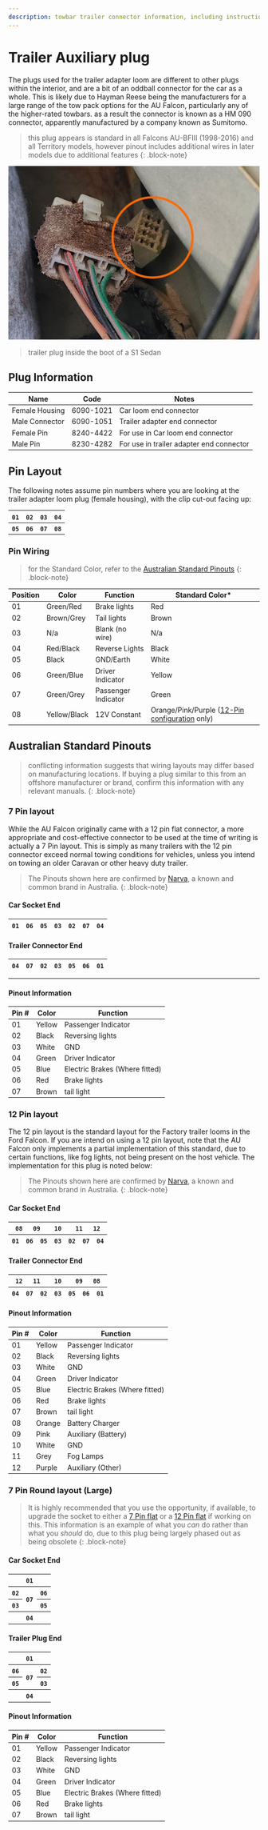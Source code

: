 ```yaml
---
description: towbar trailer connector information, including instructions on how to wire a custom trailer plug (if required). Partially applicable to BA-BF Falcons and SX-SZ Territorys
---
```


# Trailer Auxiliary plug

The plugs used for the trailer adapter loom are different to other plugs within the interior, and are a bit of an oddball connector for the car as a whole. This is likely due to Hayman Reese being the manufacturers for a large range of the tow pack options for the AU Falcon, particularly any of the higher-rated towbars. as a result the connector is known as a HM 090 connector, apparently manufactured by a company known as Sumitomo.

> this plug appears is standard in all Falcons AU-BFIII (1998-2016) and all Territory models, however pinout includes additional wires in later models due to additional features
{: .block-note}

![Trailer loom plug 98 Sedan](./sedan-trailer-plug.jpg)

> trailer plug inside the boot of a S1 Sedan

## Plug Information

| Name | Code | Notes |
| --- | --- | --- |
| Female Housing | 6090-1021 | Car loom end connector |
| Male Connector | 6090-1051 | Trailer adapter end connector |
| Female Pin | 8240-4422 | For use in Car loom end connector |
| Male Pin | 8230-4282 | For use in trailer adapter end connector |

## Pin Layout
The following notes assume pin numbers where you are looking at the trailer adapter loom plug (female housing), with the clip cut-out facing up:

| `01` | `02` | `03` | `04` |
| --- | --- | --- | --- |
| **`05`** | **`06`** | **`07`** | **`08`** |

### Pin Wiring

> for the Standard Color, refer to the [Australian Standard Pinouts](#australian-standard-pinouts)
{: .block-note}

| Position | Color | Function | Standard Color* |
| --- | --- | --- | --- |
| 01 | Green/Red | Brake lights | Red |
| 02 | Brown/Grey | Tail lights | Brown |
| 03 | N/a | Blank (no wire) | N/a |
| 04 | Red/Black | Reverse Lights | Black |
| 05 | Black | GND/Earth | White |
| 06 | Green/Blue | Driver Indicator | Yellow |
| 07 | Green/Grey | Passenger Indicator | Green |
| 08 | Yellow/Black | 12V Constant | Orange/Pink/Purple ([12-Pin configuration](#12-pin-layout) only) |

## Australian Standard Pinouts

> conflicting information suggests that wiring layouts may differ based on manufacturing locations. If buying a plug similar to this from an offshore manufacturer or brand, confirm this information with any relevant manuals.
{: .block-note}

### 7 Pin layout

While the AU Falcon originally came with a 12 pin flat connector, a more appropriate and cost-effective connector to be used at the time of writing is actually a 7 Pin layout. This is simply as many trailers with the 12 pin connector exceed normal towing conditions for vehicles, unless you intend on towing an older Caravan or other heavy duty trailer.

> The Pinouts shown here are confirmed by [Narva](../../Credits.md#information-cross-referencing), a known and common brand in Australia.
{: .block-note}

#### Car Socket End

<!--coded as a HTML table as single line-->
<table>
    <thead>
        <th><code>01</code></th>
        <th><code>06</code></th>
        <th><code>05</code></th>
        <th><code>03</code></th>
        <th><code>02</code></th>
        <th><code>07</code></th>
        <th><code>04</code></th>
    </thead>
</table>

#### Trailer Connector End

<table>
    <thead>
        <th><code>04</code></th>
        <th><code>07</code></th>
        <th><code>02</code></th>
        <th><code>03</code></th>
        <th><code>05</code></th>
        <th><code>06</code></th>
        <th><code>01</code></th>
    </thead>
</table>

---

#### Pinout Information

| Pin # | Color | Function |
| --- | --- | --- |
| 01 | Yellow | Passenger Indicator |
| 02 | Black | Reversing lights |
| 03 | White | GND |
| 04 | Green | Driver Indicator |
| 05 | Blue | Electric Brakes (Where fitted) |
| 06 | Red | Brake lights |
| 07 | Brown | tail light |

### 12 Pin layout

The 12 pin layout is the standard layout for the Factory trailer looms in the Ford Falcon. If you are intend on using a 12 pin layout, note that the AU Falcon only implements a partial implementation of this standard, due to certain functions, like fog lights, not being present on the host vehicle. The implementation for this plug is noted below:

> The Pinouts shown here are confirmed by [Narva](../../Credits.md#information-cross-referencing), a known and common brand in Australia.
{: .block-note}

#### Car Socket End

<table>
    <thead>
        <th colspan="7"><code>08</code></th>
        <th colspan="7"><code>09</code></th>
        <th colspan="7"><code>10</code></th>
        <th colspan="7"><code>11</code></th>
        <th colspan="7"><code>12</code></th>
    </thead>
    <thead>
        <th colspan="5"><code>01</code></th>
        <th colspan="5"><code>06</code></th>
        <th colspan="5"><code>05</code></th>
        <th colspan="5"><code>03</code></th>
        <th colspan="5"><code>02</code></th>
        <th colspan="5"><code>07</code></th>
        <th colspan="5"><code>04</code></th>
    </thead>
</table>

#### Trailer Connector End

<table>
    <thead style="text-align: center">
        <th colspan="7"><code>12</code></th>
        <th colspan="7"><code>11</code></th>
        <th colspan="7"><code>10</code></th>
        <th colspan="7"><code>09</code></th>
        <th colspan="7"><code>08</code></th>
    </thead>
    <thead>
        <th colspan="5"><code>04</code></th>
        <th colspan="5"><code>07</code></th>
        <th colspan="5"><code>02</code></th>
        <th colspan="5"><code>03</code></th>
        <th colspan="5"><code>05</code></th>
        <th colspan="5"><code>06</code></th>
        <th colspan="5"><code>01</code></th>
    </thead>
</table>

#### Pinout Information

| Pin # | Color | Function |
| --- | --- | --- |
| 01 | Yellow | Passenger Indicator |
| 02 | Black | Reversing lights |
| 03 | White | GND |
| 04 | Green | Driver Indicator |
| 05 | Blue | Electric Brakes (Where fitted) |
| 06 | Red | Brake lights |
| 07 | Brown | tail light |
| 08 | Orange | Battery Charger |
| 09 | Pink | Auxiliary (Battery) |
| 10 | White | GND |
| 11 | Grey | Fog Lamps |
| 12 | Purple | Auxiliary (Other) |

### 7 Pin Round layout (Large)

> It is highly recommended that you use the opportunity, if available, to upgrade the socket to either a [7 Pin flat](#7-pin-layout) or a [12 Pin flat](#12-pin-layout) if working on this. This information is an example of what you *can* do rather than what you *should* do, due to this plug being largely phased out as being obsolete
{: .block-note}

#### Car Socket End

<table>
    <tr>
        <th colspan="3"><code>01</code></th>
    </tr>
    <tr>
        <th><code>02</code></th>
        <th rowspan="2"><code>07</code></th>
        <th><code>06</code></th>
    </tr>
    <tr>
        <th><code>03</code></th>
        <th><code>05</code></th>
    </tr>
    <tr>
        <th colspan="3"><code>04</code></th>
    </tr>
</table>

#### Trailer Plug End

<table>
    <tr>
        <th colspan="3"><code>01</code></th>
    </tr>
    <tr>
        <th><code>06</code></th>
        <th rowspan="2"><code>07</code></th>
        <th><code>02</code></th>
    </tr>
    <tr>
        <th><code>05</code></th>
        <th><code>03</code></th>
    </tr>
    <tr>
        <th colspan="3"><code>04</code></th>
    </tr>
</table>

#### Pinout Information

| Pin # | Color | Function |
| --- | --- | --- |
| 01 | Yellow | Passenger Indicator |
| 02 | Black | Reversing lights |
| 03 | White | GND |
| 04 | Green | Driver Indicator |
| 05 | Blue | Electric Brakes (Where fitted) |
| 06 | Red | Brake lights |
| 07 | Brown | tail light |